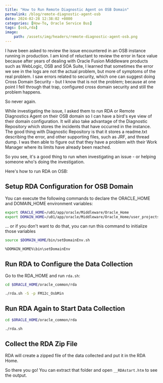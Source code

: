 ```yaml
---
title: "How to Run Remote Diagnostic Agent on OSB Domain"
permalink: /blog/remote-diagnostic-agent-osb
date: 2024-02-28 12:38:02 +0800
categories: [How-To, Oracle Service Bus]
tags: [osb,rda] 
image:
    path: /assets/img/headers/remote-diagnostic-agent-osb.png
---
```



I have been asked to review the issue encountered in an OSB instance running in production. I am kind of reluctant to review the error in face value because after years of dealing with Oracle Fusion Middleware products such as WebLogic, OSB and SOA Suite, I learned that sometimes the error we see in the logs are not the actual problem, but more of symptoms of the real problem. I saw errors related to security, which one can suggest doing Cross Domain Security - but I know that is not the problem; because at one point I fell through that trap, configured cross domain security and still the problem happens.

So never again.

While investigating the issue, I asked them to run RDA or Remote Diagnostics Agent on their OSB domain so I can have a bird's eye view of their domain configuration. It will also take advantage of the Diagnostic Repository which stores the incidents that have occurred in the instance. The good thing with Diagnostic Repository is that it stores a readme.txt describing the error, and other supporting files, such as JRF, and thread dump. I was then able to figure out that they have a problem with their Work Manager where its limits have already been reached.

So you see, it's a good thing to run when investigating an issue - or helping someone who's doing the investigation. 

Here's how to run RDA on OSB:

## Setup RDA Configuration for OSB Domain

You can execute the following commands to declare the ORACLE_HOME and DOMAIN_HOME environment variables:

```bash
export ORACLE_HOME=/u01/app/oracle/Middleware/Oracle_Home
export DOMAIN_HOME=/u01/app/oracle/Middleware/Oracle_Home/user_projects/domains/my_OSB_domain
```

... or if you don't want to do that, you can run this command to initialize those variables

```bash
source $DOMAIN_HOME/bin/setDomainEnv.sh
```

```batch
%DOMAIN_HOME%\bin\setDomainEnv
```

## Run RDA to Configure the Data Collection

Go to the RDA_HOME and run `rda.sh`:

```bash
cd $ORACLE_HOME/oracle_common/rda

./rda.sh -S -p FM12c_OsbMin
```

## Run RDA Again to Start Data Collection

```bash
cd $ORACLE_HOME/oracle_common/rda

./rda.sh
```

## Collect the RDA Zip File

RDA will create a zipped file of the data collected and put it in the RDA Home.

So there you go! You can extract that folder and open `__RDAstart.htm` to see the output. 

